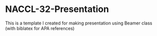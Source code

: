 # NACCL-32-Presentation
This is a template I created for making presentation using Beamer class (with biblatex for APA references)
